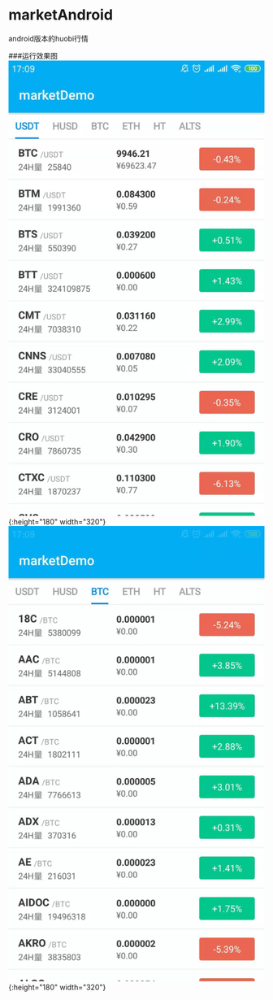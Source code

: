 # marketAndroid
android版本的huobi行情

###运行效果图
![avatar](https://github.com/chenyan-github/marketAndroid/blob/master/WechatIMG2.jpeg){:height="180" width="320"}
![avatar](https://github.com/chenyan-github/marketAndroid/blob/master/WechatIMG1.jpeg){:height="180" width="320"}
